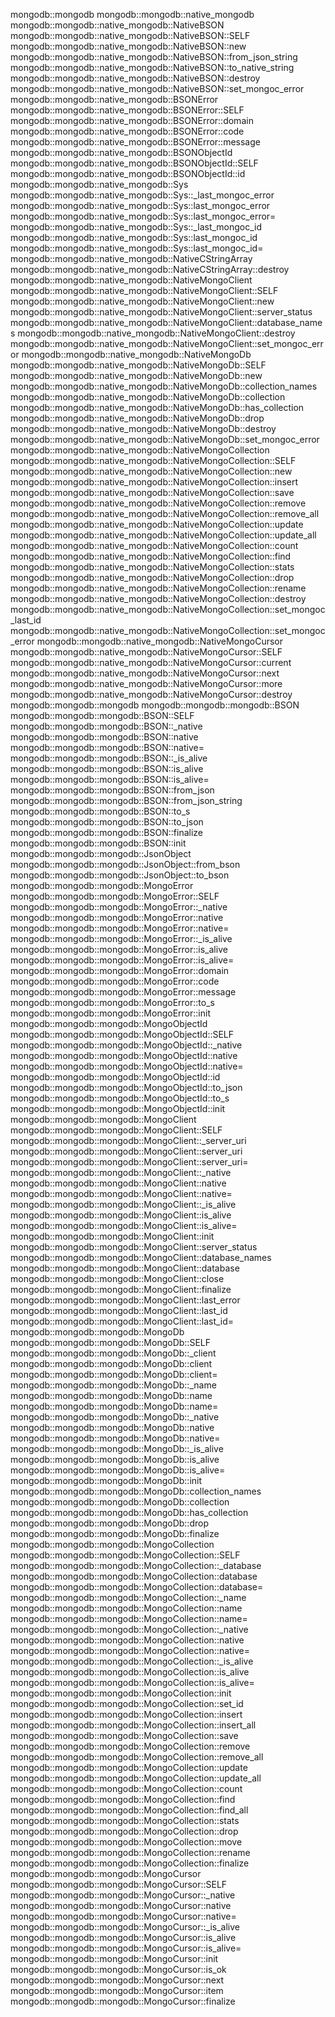 mongodb::mongodb
 mongodb::mongodb::native_mongodb
  mongodb::mongodb::native_mongodb::NativeBSON
   mongodb::mongodb::native_mongodb::NativeBSON::SELF
   mongodb::mongodb::native_mongodb::NativeBSON::new
   mongodb::mongodb::native_mongodb::NativeBSON::from_json_string
   mongodb::mongodb::native_mongodb::NativeBSON::to_native_string
   mongodb::mongodb::native_mongodb::NativeBSON::destroy
   mongodb::mongodb::native_mongodb::NativeBSON::set_mongoc_error
  mongodb::mongodb::native_mongodb::BSONError
   mongodb::mongodb::native_mongodb::BSONError::SELF
   mongodb::mongodb::native_mongodb::BSONError::domain
   mongodb::mongodb::native_mongodb::BSONError::code
   mongodb::mongodb::native_mongodb::BSONError::message
  mongodb::mongodb::native_mongodb::BSONObjectId
   mongodb::mongodb::native_mongodb::BSONObjectId::SELF
   mongodb::mongodb::native_mongodb::BSONObjectId::id
  mongodb::mongodb::native_mongodb::Sys
   mongodb::mongodb::native_mongodb::Sys::_last_mongoc_error
   mongodb::mongodb::native_mongodb::Sys::last_mongoc_error
   mongodb::mongodb::native_mongodb::Sys::last_mongoc_error=
   mongodb::mongodb::native_mongodb::Sys::_last_mongoc_id
   mongodb::mongodb::native_mongodb::Sys::last_mongoc_id
   mongodb::mongodb::native_mongodb::Sys::last_mongoc_id=
  mongodb::mongodb::native_mongodb::NativeCStringArray
   mongodb::mongodb::native_mongodb::NativeCStringArray::destroy
  mongodb::mongodb::native_mongodb::NativeMongoClient
   mongodb::mongodb::native_mongodb::NativeMongoClient::SELF
   mongodb::mongodb::native_mongodb::NativeMongoClient::new
   mongodb::mongodb::native_mongodb::NativeMongoClient::server_status
   mongodb::mongodb::native_mongodb::NativeMongoClient::database_names
   mongodb::mongodb::native_mongodb::NativeMongoClient::destroy
   mongodb::mongodb::native_mongodb::NativeMongoClient::set_mongoc_error
  mongodb::mongodb::native_mongodb::NativeMongoDb
   mongodb::mongodb::native_mongodb::NativeMongoDb::SELF
   mongodb::mongodb::native_mongodb::NativeMongoDb::new
   mongodb::mongodb::native_mongodb::NativeMongoDb::collection_names
   mongodb::mongodb::native_mongodb::NativeMongoDb::collection
   mongodb::mongodb::native_mongodb::NativeMongoDb::has_collection
   mongodb::mongodb::native_mongodb::NativeMongoDb::drop
   mongodb::mongodb::native_mongodb::NativeMongoDb::destroy
   mongodb::mongodb::native_mongodb::NativeMongoDb::set_mongoc_error
  mongodb::mongodb::native_mongodb::NativeMongoCollection
   mongodb::mongodb::native_mongodb::NativeMongoCollection::SELF
   mongodb::mongodb::native_mongodb::NativeMongoCollection::new
   mongodb::mongodb::native_mongodb::NativeMongoCollection::insert
   mongodb::mongodb::native_mongodb::NativeMongoCollection::save
   mongodb::mongodb::native_mongodb::NativeMongoCollection::remove
   mongodb::mongodb::native_mongodb::NativeMongoCollection::remove_all
   mongodb::mongodb::native_mongodb::NativeMongoCollection::update
   mongodb::mongodb::native_mongodb::NativeMongoCollection::update_all
   mongodb::mongodb::native_mongodb::NativeMongoCollection::count
   mongodb::mongodb::native_mongodb::NativeMongoCollection::find
   mongodb::mongodb::native_mongodb::NativeMongoCollection::stats
   mongodb::mongodb::native_mongodb::NativeMongoCollection::drop
   mongodb::mongodb::native_mongodb::NativeMongoCollection::rename
   mongodb::mongodb::native_mongodb::NativeMongoCollection::destroy
   mongodb::mongodb::native_mongodb::NativeMongoCollection::set_mongoc_last_id
   mongodb::mongodb::native_mongodb::NativeMongoCollection::set_mongoc_error
  mongodb::mongodb::native_mongodb::NativeMongoCursor
   mongodb::mongodb::native_mongodb::NativeMongoCursor::SELF
   mongodb::mongodb::native_mongodb::NativeMongoCursor::current
   mongodb::mongodb::native_mongodb::NativeMongoCursor::next
   mongodb::mongodb::native_mongodb::NativeMongoCursor::more
   mongodb::mongodb::native_mongodb::NativeMongoCursor::destroy
 mongodb::mongodb::mongodb
  mongodb::mongodb::mongodb::BSON
   mongodb::mongodb::mongodb::BSON::SELF
   mongodb::mongodb::mongodb::BSON::_native
   mongodb::mongodb::mongodb::BSON::native
   mongodb::mongodb::mongodb::BSON::native=
   mongodb::mongodb::mongodb::BSON::_is_alive
   mongodb::mongodb::mongodb::BSON::is_alive
   mongodb::mongodb::mongodb::BSON::is_alive=
   mongodb::mongodb::mongodb::BSON::from_json
   mongodb::mongodb::mongodb::BSON::from_json_string
   mongodb::mongodb::mongodb::BSON::to_s
   mongodb::mongodb::mongodb::BSON::to_json
   mongodb::mongodb::mongodb::BSON::finalize
   mongodb::mongodb::mongodb::BSON::init
  mongodb::mongodb::mongodb::JsonObject
   mongodb::mongodb::mongodb::JsonObject::from_bson
   mongodb::mongodb::mongodb::JsonObject::to_bson
  mongodb::mongodb::mongodb::MongoError
   mongodb::mongodb::mongodb::MongoError::SELF
   mongodb::mongodb::mongodb::MongoError::_native
   mongodb::mongodb::mongodb::MongoError::native
   mongodb::mongodb::mongodb::MongoError::native=
   mongodb::mongodb::mongodb::MongoError::_is_alive
   mongodb::mongodb::mongodb::MongoError::is_alive
   mongodb::mongodb::mongodb::MongoError::is_alive=
   mongodb::mongodb::mongodb::MongoError::domain
   mongodb::mongodb::mongodb::MongoError::code
   mongodb::mongodb::mongodb::MongoError::message
   mongodb::mongodb::mongodb::MongoError::to_s
   mongodb::mongodb::mongodb::MongoError::init
  mongodb::mongodb::mongodb::MongoObjectId
   mongodb::mongodb::mongodb::MongoObjectId::SELF
   mongodb::mongodb::mongodb::MongoObjectId::_native
   mongodb::mongodb::mongodb::MongoObjectId::native
   mongodb::mongodb::mongodb::MongoObjectId::native=
   mongodb::mongodb::mongodb::MongoObjectId::id
   mongodb::mongodb::mongodb::MongoObjectId::to_json
   mongodb::mongodb::mongodb::MongoObjectId::to_s
   mongodb::mongodb::mongodb::MongoObjectId::init
  mongodb::mongodb::mongodb::MongoClient
   mongodb::mongodb::mongodb::MongoClient::SELF
   mongodb::mongodb::mongodb::MongoClient::_server_uri
   mongodb::mongodb::mongodb::MongoClient::server_uri
   mongodb::mongodb::mongodb::MongoClient::server_uri=
   mongodb::mongodb::mongodb::MongoClient::_native
   mongodb::mongodb::mongodb::MongoClient::native
   mongodb::mongodb::mongodb::MongoClient::native=
   mongodb::mongodb::mongodb::MongoClient::_is_alive
   mongodb::mongodb::mongodb::MongoClient::is_alive
   mongodb::mongodb::mongodb::MongoClient::is_alive=
   mongodb::mongodb::mongodb::MongoClient::init
   mongodb::mongodb::mongodb::MongoClient::server_status
   mongodb::mongodb::mongodb::MongoClient::database_names
   mongodb::mongodb::mongodb::MongoClient::database
   mongodb::mongodb::mongodb::MongoClient::close
   mongodb::mongodb::mongodb::MongoClient::finalize
   mongodb::mongodb::mongodb::MongoClient::last_error
   mongodb::mongodb::mongodb::MongoClient::last_id
   mongodb::mongodb::mongodb::MongoClient::last_id=
  mongodb::mongodb::mongodb::MongoDb
   mongodb::mongodb::mongodb::MongoDb::SELF
   mongodb::mongodb::mongodb::MongoDb::_client
   mongodb::mongodb::mongodb::MongoDb::client
   mongodb::mongodb::mongodb::MongoDb::client=
   mongodb::mongodb::mongodb::MongoDb::_name
   mongodb::mongodb::mongodb::MongoDb::name
   mongodb::mongodb::mongodb::MongoDb::name=
   mongodb::mongodb::mongodb::MongoDb::_native
   mongodb::mongodb::mongodb::MongoDb::native
   mongodb::mongodb::mongodb::MongoDb::native=
   mongodb::mongodb::mongodb::MongoDb::_is_alive
   mongodb::mongodb::mongodb::MongoDb::is_alive
   mongodb::mongodb::mongodb::MongoDb::is_alive=
   mongodb::mongodb::mongodb::MongoDb::init
   mongodb::mongodb::mongodb::MongoDb::collection_names
   mongodb::mongodb::mongodb::MongoDb::collection
   mongodb::mongodb::mongodb::MongoDb::has_collection
   mongodb::mongodb::mongodb::MongoDb::drop
   mongodb::mongodb::mongodb::MongoDb::finalize
  mongodb::mongodb::mongodb::MongoCollection
   mongodb::mongodb::mongodb::MongoCollection::SELF
   mongodb::mongodb::mongodb::MongoCollection::_database
   mongodb::mongodb::mongodb::MongoCollection::database
   mongodb::mongodb::mongodb::MongoCollection::database=
   mongodb::mongodb::mongodb::MongoCollection::_name
   mongodb::mongodb::mongodb::MongoCollection::name
   mongodb::mongodb::mongodb::MongoCollection::name=
   mongodb::mongodb::mongodb::MongoCollection::_native
   mongodb::mongodb::mongodb::MongoCollection::native
   mongodb::mongodb::mongodb::MongoCollection::native=
   mongodb::mongodb::mongodb::MongoCollection::_is_alive
   mongodb::mongodb::mongodb::MongoCollection::is_alive
   mongodb::mongodb::mongodb::MongoCollection::is_alive=
   mongodb::mongodb::mongodb::MongoCollection::init
   mongodb::mongodb::mongodb::MongoCollection::set_id
   mongodb::mongodb::mongodb::MongoCollection::insert
   mongodb::mongodb::mongodb::MongoCollection::insert_all
   mongodb::mongodb::mongodb::MongoCollection::save
   mongodb::mongodb::mongodb::MongoCollection::remove
   mongodb::mongodb::mongodb::MongoCollection::remove_all
   mongodb::mongodb::mongodb::MongoCollection::update
   mongodb::mongodb::mongodb::MongoCollection::update_all
   mongodb::mongodb::mongodb::MongoCollection::count
   mongodb::mongodb::mongodb::MongoCollection::find
   mongodb::mongodb::mongodb::MongoCollection::find_all
   mongodb::mongodb::mongodb::MongoCollection::stats
   mongodb::mongodb::mongodb::MongoCollection::drop
   mongodb::mongodb::mongodb::MongoCollection::move
   mongodb::mongodb::mongodb::MongoCollection::rename
   mongodb::mongodb::mongodb::MongoCollection::finalize
  mongodb::mongodb::mongodb::MongoCursor
   mongodb::mongodb::mongodb::MongoCursor::SELF
   mongodb::mongodb::mongodb::MongoCursor::_native
   mongodb::mongodb::mongodb::MongoCursor::native
   mongodb::mongodb::mongodb::MongoCursor::native=
   mongodb::mongodb::mongodb::MongoCursor::_is_alive
   mongodb::mongodb::mongodb::MongoCursor::is_alive
   mongodb::mongodb::mongodb::MongoCursor::is_alive=
   mongodb::mongodb::mongodb::MongoCursor::init
   mongodb::mongodb::mongodb::MongoCursor::is_ok
   mongodb::mongodb::mongodb::MongoCursor::next
   mongodb::mongodb::mongodb::MongoCursor::item
   mongodb::mongodb::mongodb::MongoCursor::finalize
